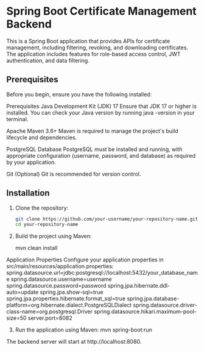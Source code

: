 # Spring Boot Certificate Management Backend

This is a Spring Boot application that provides APIs for certificate management, including filtering, revoking, and downloading certificates. The application includes features for role-based access control, JWT authentication, and data filtering.

## Prerequisites

Before you begin, ensure you have the following installed:

Prerequisites
Java Development Kit (JDK) 17
Ensure that JDK 17 or higher is installed. You can check your Java version by running java -version in your terminal.

Apache Maven 3.6+
Maven is required to manage the project's build lifecycle and dependencies.

PostgreSQL Database
PostgreSQL must be installed and running, with appropriate configuration (username, password, and database) as required by your application.

Git (Optional)
Git is recommended for version control.


## Installation

1. Clone the repository:

   ```bash
   git clone https://github.com/your-username/your-repository-name.git
   cd your-repository-name
2. Build the project using Maven:


	mvn clean install

Application Properties
Configure your application properties in src/main/resources/application.properties:
spring.datasource.url=jdbc:postgresql://localhost:5432/your_database_name
spring.datasource.username=username
spring.datasource.password=password
spring.jpa.hibernate.ddl-auto=update
spring.jpa.show-sql=true
spring.jpa.properties.hibernate.format_sql=true
spring.jpa.database-platform=org.hibernate.dialect.PostgreSQLDialect
spring.datasource.driver-class-name=org.postgresql.Driver
spring.datasource.hikari.maximum-pool-size=50
server.port=8082


3. Run the application using Maven:
	mvn spring-boot:run

The backend server will start at http://localhost:8080.
